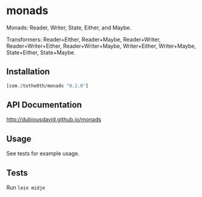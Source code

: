 # monads

Monads: Reader, Writer, State, Either, and Maybe.

Transformers: Reader+Either, Reader+Maybe, Reader+Writer, Reader+Writer+Either,
Reader+Writer+Maybe, Writer+Either, Writer+Maybe, State+Either, State+Maybe.

## Installation

```clojure
[com.2tothe8th/monads "0.2.0"]
```

## API Documentation

http://dubiousdavid.github.io/monads

## Usage

See tests for example usage.

## Tests

Run `lein midje`
